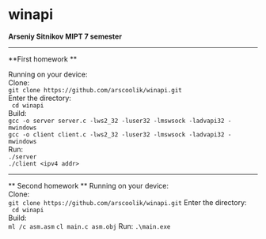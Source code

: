 # winapi
**Arseniy Sitnikov MIPT 7 semester**
________________________________________________________________
**First homework **

Running on your device:  
Clone:  
    `git clone https://github.com/arscoolik/winapi.git`  
Enter the directory:  
   ` cd winapi`  
Build:  
    `gcc -o server server.c -lws2_32 -luser32 -lmswsock -ladvapi32 -mwindows`  
    `gcc -o client client.c -lws2_32 -luser32 -lmswsock -ladvapi32 -mwindows`  
Run:  
    `./server`  
    `./client <ipv4 addr>`  
________________________________________________________________________________
** Second homework **
Running on your device:  
Clone:  
    `git clone https://github.com/arscoolik/winapi.git`
Enter the directory:  
   ` cd winapi`  
Build:   
    `ml /c asm.asm`
    `cl main.c asm.obj`
Run:
    `.\main.exe`
